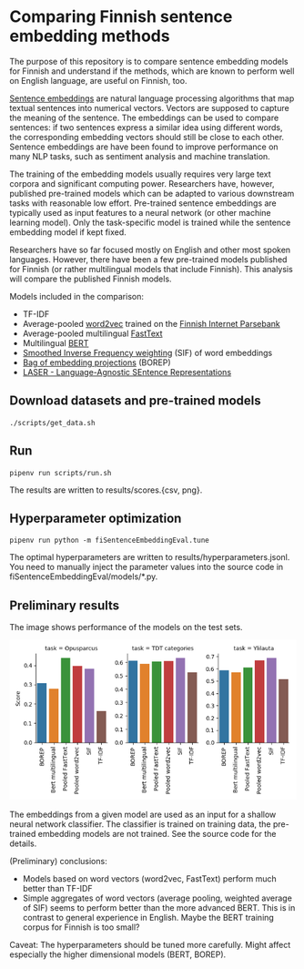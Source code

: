 # Comparing Finnish sentence embedding methods

The purpose of this repository is to compare sentence embedding models
for Finnish and understand if the methods, which are known to perform
well on English language, are useful on Finnish, too.

[Sentence embeddings](https://en.wikipedia.org/wiki/Sentence_embedding) are
natural language processing algorithms that map textual sentences into
numerical vectors. Vectors are supposed to capture the meaning of the
sentence. The embeddings can be used to compare sentences: if two
sentences express a similar idea using different words, the
corresponding embedding vectors should still be close to each other.
Sentence embeddings are have been found to improve performance on many
NLP tasks, such as sentiment analysis and machine translation.

The training of the embedding models usually requires very large text
corpora and significant computing power. Researchers have, however,
published pre-trained models which can be adapted to various
downstream tasks with reasonable low effort. Pre-trained sentence
embeddings are typically used as input features to a neural network
(or other machine learning model). Only the task-specific model is
trained while the sentence embedding model if kept fixed.

Researchers have so far focused mostly on English and other most
spoken languages. However, there have been a few pre-trained models
published for Finnish (or rather multilingual models that include
Finnish). This analysis will compare the published Finnish models.

Models included in the comparison:
* TF-IDF
* Average-pooled [word2vec](https://en.wikipedia.org/wiki/Word2vec) trained on the [Finnish Internet Parsebank](http://bionlp.utu.fi/finnish-internet-parsebank.html)
* Average-pooled multilingual [FastText](https://github.com/facebookresearch/fastText/blob/master/docs/crawl-vectors.md)
* Multilingual [BERT](https://github.com/google-research/bert/blob/master/multilingual.md)
* [Smoothed Inverse Frequency weighting](https://openreview.net/forum?id=SyK00v5xx) (SIF) of word embeddings
* [Bag of embedding projections](https://openreview.net/forum?id=BkgPajAcY7) (BOREP)
* [LASER - Language-Agnostic SEntence Representations](https://github.com/facebookresearch/LASER)

## Download datasets and pre-trained models

```
./scripts/get_data.sh
```

## Run

```
pipenv run scripts/run.sh
```

The results are written to results/scores.{csv, png}.

## Hyperparameter optimization

```
pipenv run python -m fiSentenceEmbeddingEval.tune
```

The optimal hyperparameters are written to
results/hyperparameters.jsonl. You need to manually inject the
parameter values into the source code in
fiSentenceEmbeddingEval/models/*.py.

## Preliminary results

The image shows performance of the models on the test sets.

![Evaluation results on the test sets](images/scores-20190304.png)

The embeddings from a given model are used as an input for a shallow
neural network classifier. The classifier is trained on training data,
the pre-trained embedding models are not trained. See the source code
for the details.

(Preliminary) conclusions:
* Models based on word vectors (word2vec, FastText) perform much
  better than TF-IDF
* Simple aggregates of word vectors (average pooling, weighted average
  of SIF) seems to perform better than the more advanced BERT. This is
  in contrast to general experience in English. Maybe the BERT
  training corpus for Finnish is too small?

Caveat: The hyperparameters should be tuned more carefully. Might
affect especially the higher dimensional models (BERT, BOREP).
